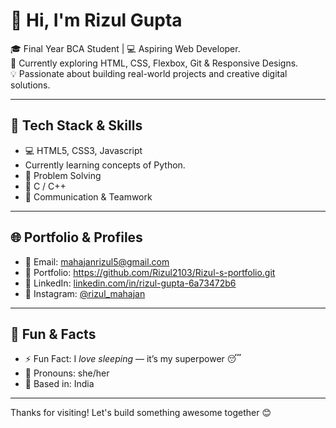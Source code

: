 # 👋 Hi, I'm Rizul Gupta

🎓 Final Year BCA Student | 💻 Aspiring Web Developer.  
🚀 Currently exploring HTML, CSS, Flexbox, Git & Responsive Designs.  
💡 Passionate about building real-world projects and creative digital solutions.

---

## 🔧 Tech Stack & Skills
- 💻 HTML5, CSS3, Javascript
- Currently learning concepts of Python.
- 🧠 Problem Solving  
- 🧩 C / C++  
- 🤝 Communication & Teamwork  

---

## 🌐 Portfolio & Profiles

- 📧 Email: [mahajanrizul5@gmail.com](mailto:mahajanrizul5@gmail.com)  
- 🔗 Portfolio: https://github.com/Rizul2103/Rizul-s-portfolio.git 
- 💼 LinkedIn: [linkedin.com/in/rizul-gupta-6a73472b6](https://linkedin.com/in/rizul-gupta-6a73472b6)  
- 📸 Instagram: [@rizul_mahajan](https://instagram.com/rizul_mahajan)  

---

## 💬 Fun & Facts
- ⚡ Fun Fact: I *love sleeping* — it’s my superpower 😴  
- 💬 Pronouns: she/her  
- 📍 Based in: India

---

Thanks for visiting! Let's build something awesome together 😊
